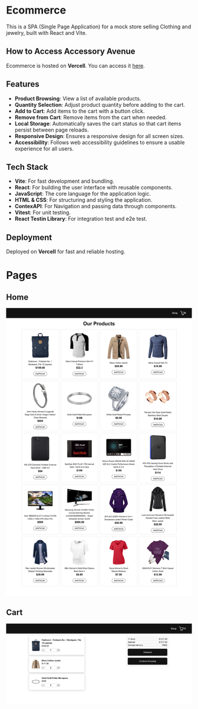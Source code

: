 # Ecommerce

This is a SPA (Single Page Application) for a mock store selling Clothing and jewelry, built with React and Vite.

## How to Access Accessory Avenue

Ecommerce is hosted on **Vercell**. You can access it [here](https://ecomm-typescript-arav.vercel.app/).

## Features

- **Product Browsing**: View a list of available products.
- **Quantity Selection**: Adjust product quantity before adding to the cart.
- **Add to Cart**: Add items to the cart with a button click.
- **Remove from Cart**: Remove items from the cart when needed.
- **Local Storage**: Automatically saves the cart status so that cart items persist between page reloads.
- **Responsive Design**: Ensures a responsive design for all screen sizes.
- **Accessibility**: Follows web accessibility guidelines to ensure a usable experience for all users.

## Tech Stack

- **Vite**: For fast development and bundling.
- **React**: For building the user interface with reusable components.
- **JavaScript**: The core language for the application logic.
- **HTML & CSS**: For structuring and styling the application.
- **ContexAPI**: For Navigation and passing data through components.
- **Vitest**: For unit testing.
- **React Testin Library**: For integration test and e2e test.
  

## Deployment

Deployed on **Vercell** for fast and reliable hosting.

# Pages

## Home
![Homepage Screenshot](public/Home.png)

## Cart
![Homepage Screenshot](public/Cart.png)
